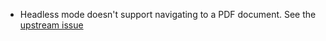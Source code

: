 * Headless mode doesn't support navigating to a PDF document. See the
  [upstream issue](https://bugs.chromium.org/p/chromium/issues/detail?id=761295)
